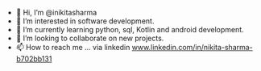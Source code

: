 - 👋 Hi, I’m @inikitasharma
- 👀 I’m interested in software development.
- 🌱 I’m currently learning python, sql, Kotlin and android development.
- 💞️ I’m looking to collaborate on new projects.
- 📫 How to reach me ... via linkedin www.linkedin.com/in/nikita-sharma-b702bb131

<!---
inikitasharma/inikitasharma is a ✨ special ✨ repository because its `README.md` (this file) appears on your GitHub profile.
You can click the Preview link to take a look at your changes.
--->
